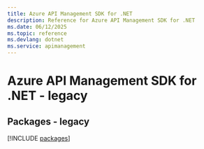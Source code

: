 ```yaml
---
title: Azure API Management SDK for .NET
description: Reference for Azure API Management SDK for .NET
ms.date: 06/12/2025
ms.topic: reference
ms.devlang: dotnet
ms.service: apimanagement
---
```

# Azure API Management SDK for .NET - legacy
## Packages - legacy
[!INCLUDE [packages](api-management-index.md)]